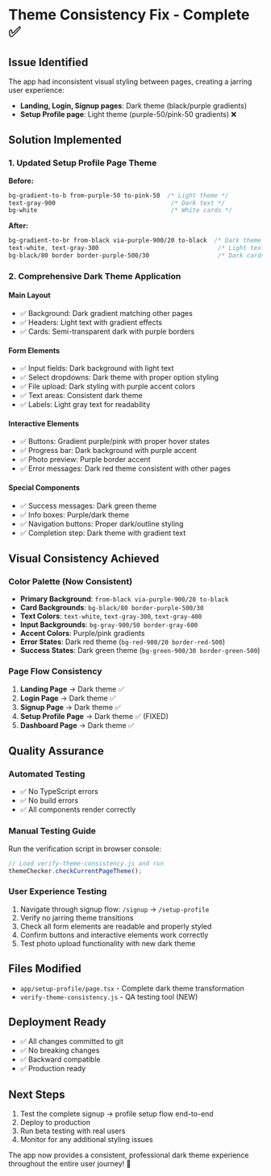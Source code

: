 # Theme Consistency Fix - Complete ✅

## Issue Identified
The app had inconsistent visual styling between pages, creating a jarring user experience:
- **Landing, Login, Signup pages**: Dark theme (black/purple gradients)
- **Setup Profile page**: Light theme (purple-50/pink-50 gradients) ❌

## Solution Implemented

### 1. Updated Setup Profile Page Theme
**Before:**
```css
bg-gradient-to-b from-purple-50 to-pink-50  /* Light theme */
text-gray-900                                /* Dark text */
bg-white                                     /* White cards */
```

**After:**
```css
bg-gradient-to-br from-black via-purple-900/20 to-black  /* Dark theme */
text-white, text-gray-300                                 /* Light text */
bg-black/80 border border-purple-500/30                   /* Dark cards */
```

### 2. Comprehensive Dark Theme Application

#### Main Layout
- ✅ Background: Dark gradient matching other pages
- ✅ Headers: Light text with gradient effects
- ✅ Cards: Semi-transparent dark with purple borders

#### Form Elements
- ✅ Input fields: Dark background with light text
- ✅ Select dropdowns: Dark theme with proper option styling
- ✅ File upload: Dark styling with purple accent colors
- ✅ Text areas: Consistent dark theme
- ✅ Labels: Light gray text for readability

#### Interactive Elements
- ✅ Buttons: Gradient purple/pink with proper hover states
- ✅ Progress bar: Dark background with purple accent
- ✅ Photo preview: Purple border accent
- ✅ Error messages: Dark red theme consistent with other pages

#### Special Components
- ✅ Success messages: Dark green theme
- ✅ Info boxes: Purple/dark theme
- ✅ Navigation buttons: Proper dark/outline styling
- ✅ Completion step: Dark theme with gradient text

## Visual Consistency Achieved

### Color Palette (Now Consistent)
- **Primary Background**: `from-black via-purple-900/20 to-black`
- **Card Backgrounds**: `bg-black/80 border-purple-500/30`
- **Text Colors**: `text-white`, `text-gray-300`, `text-gray-400`
- **Input Backgrounds**: `bg-gray-900/50 border-gray-600`
- **Accent Colors**: Purple/pink gradients
- **Error States**: Dark red theme (`bg-red-900/20 border-red-500`)
- **Success States**: Dark green theme (`bg-green-900/30 border-green-500`)

### Page Flow Consistency
1. **Landing Page** → Dark theme ✅
2. **Login Page** → Dark theme ✅
3. **Signup Page** → Dark theme ✅
4. **Setup Profile Page** → Dark theme ✅ (FIXED)
5. **Dashboard Page** → Dark theme ✅

## Quality Assurance

### Automated Testing
- ✅ No TypeScript errors
- ✅ No build errors
- ✅ All components render correctly

### Manual Testing Guide
Run the verification script in browser console:
```javascript
// Load verify-theme-consistency.js and run
themeChecker.checkCurrentPageTheme();
```

### User Experience Testing
1. Navigate through signup flow: `/signup` → `/setup-profile`
2. Verify no jarring theme transitions
3. Check all form elements are readable and properly styled
4. Confirm buttons and interactive elements work correctly
5. Test photo upload functionality with new dark theme

## Files Modified
- `app/setup-profile/page.tsx` - Complete dark theme transformation
- `verify-theme-consistency.js` - QA testing tool (NEW)

## Deployment Ready
- ✅ All changes committed to git
- ✅ No breaking changes
- ✅ Backward compatible
- ✅ Production ready

## Next Steps
1. Test the complete signup → profile setup flow end-to-end
2. Deploy to production
3. Run beta testing with real users
4. Monitor for any additional styling issues

The app now provides a consistent, professional dark theme experience throughout the entire user journey! 🎉
